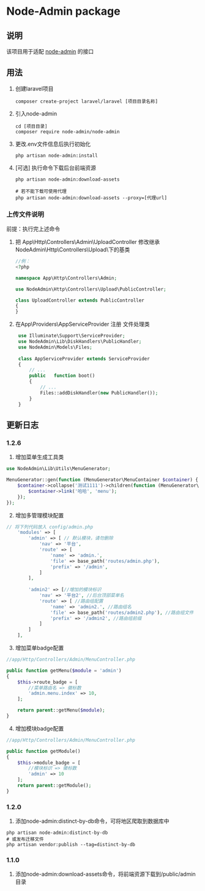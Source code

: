 # Node-Admin package

## 说明

该项目用于适配 [node-admin](https://github.com/node-grow/node-admin-front) 的接口

## 用法

1. 创建laravel项目
    ```shell
    composer create-project laravel/laravel [项目目录名称]
    ```

2. 引入node-admin

    ```shell
    cd [项目目录]
    composer require node-admin/node-admin
    ```

3. 更改.env文件信息后执行初始化
    ```shell
    php artisan node-admin:install
    ``` 

4. [可选] 执行命令下载后台前端资源

    ```shell
    php artisan node-admin:download-assets
    
    # 若不能下载可使用代理
    php artisan node-admin:download-assets --proxy=[代理url] 
    ```

### 上传文件说明

前提：执行完上述命令

1. 把 App\Http\Controllers\Admin\UploadController 修改继承NodeAdmin\Http\Controllers\Upload\下的基类
    ```php 
   //例：
    <?php
   
    namespace App\Http\Controllers\Admin;
    
    use NodeAdmin\Http\Controllers\Upload\PublicController;
    
    class UploadController extends PublicController
    {
    }

   ```

2. 在App\Providers\AppServiceProvider 注册 文件处理类
   ```php
    use Illuminate\Support\ServiceProvider;
    use NodeAdmin\Lib\DiskHandlers\PublicHandler;
    use NodeAdmin\Models\Files;
    
    class AppServiceProvider extends ServiceProvider
    {
        // ...
        public   function boot()
        {
            // ...
            Files::addDiskHandler(new PublicHandler());
        }
    }
   ```

## 更新日志

### 1.2.6

1. 增加菜单生成工具类

```php
use NodeAdmin\Lib\Utils\MenuGenerator;

MenuGenerator::gen(function (MenuGenerator\MenuContainer $container) {
    $container->collapse('测试1111')->children(function (MenuGenerator\MenuContainer $container) {
        $container->link('哈哈', 'menu');
    });
});
```

2. 增加多管理模块配置

```php
// 将下列代码放入 config/admin.php
    'modules' => [
        'admin' => [ // 默认模块，请勿删除
            'nav' => '平台',
            'route' => [
                'name' => 'admin.',
                'file' => base_path('routes/admin.php'),
                'prefix' => '/admin',
            ]
        ],
        
        'admin2' => [//增加的模块标识
            'nav' => '平台2', //后台顶部菜单名
            'route' => [ //路由组配置
                'name' => 'admin2.', //路由组名
                'file' => base_path('routes/admin2.php'), //路由组文件
                'prefix' => '/admin2', //路由组前缀
            ]
        ]
    ],
```

3. 增加菜单badge配置

```php
//app/Http/Controllers/Admin/MenuController.php

public function getMenu($module = 'admin')
{
    $this->route_badge = [
        //菜单路由名 => 徽标数
        'admin.menu.index' => 10,
    ];

    return parent::getMenu($module);
}
```

4. 增加模块badge配置

```php
//app/Http/Controllers/Admin/MenuController.php

public function getModule()
{
    $this->module_badge = [
        //模块标识 => 徽标数
        'admin' => 10
    ];
    return parent::getModule();
}
```


### 1.2.0

1. 添加node-admin:distinct-by-db命令，可将地区爬取到数据库中

```shell
php artisan node-admin:distinct-by-db
# 或发布迁移文件
php artisan vendor:publish --tag=distinct-by-db
```

### 1.1.0

1. 添加node-admin:download-assets命令，将前端资源下载到/public/admin目录
